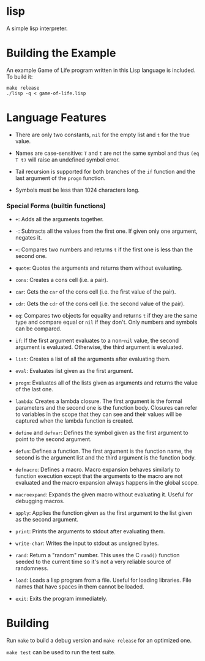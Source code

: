 # lisp

A simple lisp interpreter.

# Building the Example

An example Game of Life program written in this Lisp language is included. To
build it:

```
make release
./lisp -q < game-of-life.lisp
```

# Language Features

- There are only two constants, `nil` for the empty list and `t` for the true
  value.

- Names are case-sensitive: `T` and `t` are not the same symbol and thus
  `(eq T t)` will raise an undefined symbol error.

- Tail recursion is supported for both branches of the `if` function and
  the last argument of the `progn` function.

- Symbols must be less than 1024 characters long.

### Special Forms (builtin functions)

- `+`: Adds all the arguments together.

- `-`: Subtracts all the values from the first one. If given only one argument,
  negates it.

- `<`: Compares two numbers and returns `t` if the first one is less than the
  second one.

- `quote`: Quotes the arguments and returns them without evaluating.

- `cons`: Creates a cons cell (i.e. a pair).

- `car`: Gets the `car` of the cons cell (i.e. the first value of the pair).

- `cdr`: Gets the `cdr` of the cons cell  (i.e. the second value of the pair).

- `eq`: Compares two objects for equality and returns `t` if they are the same
  type and compare equal or `nil` if they don't. Only numbers and symbols can be
  compared.

- `if`: If the first argument evaluates to a non-`nil` value, the second
  argument is evaluated. Otherwise, the third argument is evaluated.

- `list`: Creates a list of all the arguments after evaluating them.

- `eval`: Evaluates list given as the first argument.

- `progn`: Evaluates all of the lists given as arguments and returns the value of the last one.

- `lambda`: Creates a lambda closure. The first argument is the formal
  parameters and the second one is the function body. Closures can refer to
  variables in the scope that they can see and their values will be captured
  when the lambda function is created.

- `define` and `defvar`: Defines the symbol given as the first argument to point
  to the second argument.

- `defun`: Defines a function. The first argument is the function name, the
  second is the argument list and the third argument is the function body.

- `defmacro`: Defines a macro. Macro expansion behaves similarly to function
  execution except that the arguments to the macro are not evaluated and the
  macro expansion always happens in the global scope.

- `macroexpand`: Expands the given macro without evaluating it. Useful for
  debugging macros.

- `apply`: Applies the function given as the first argument to the list given as
  the second argument.

- `print`: Prints the arguments to stdout after evaluating them.

- `write-char`: Writes the input to stdout as unsigned bytes.

- `rand`: Return a "random" number. This uses the C `rand()` function seeded to
  the current time so it's not a very reliable source of randomness.

- `load`: Loads a lisp program from a file. Useful for loading libraries. File
  names that have spaces in them cannot be loaded.

- `exit`: Exits the program immediately.

# Building

Run `make` to build a debug version and `make release` for an optimized
one.

`make test` can be used to run the test suite.
